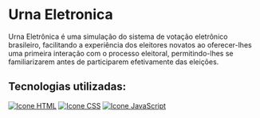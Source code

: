 # Urna Eletronica

Urna Eletrônica é uma simulação do sistema de votação eletrônico brasileiro, facilitando a experiência dos eleitores novatos ao oferecer-lhes uma primeira interação com o processo eleitoral, permitindo-lhes se familiarizarem antes de participarem efetivamente das eleições.

## Tecnologias utilizadas:
<a href="https://developer.mozilla.org/en-US/docs/Web/HTML" target="_blank"><img alt="Icone HTML" src="https://skillicons.dev/icons?i=html"/></a>
<a href="https://developer.mozilla.org/en-US/docs/Web/CSS" target="_blank"><img alt="Icone CSS" src="https://skillicons.dev/icons?i=css"/></a>
<a href="https://developer.mozilla.org/en-US/docs/Web/JavaScript" target="_blank"><img alt="Icone JavaScript" src="https://skillicons.dev/icons?i=js"/></a>
